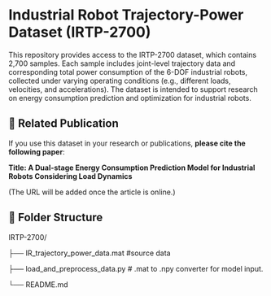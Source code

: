 # **Industrial Robot Trajectory-Power Dataset (IRTP-2700)**


This repository provides access to the IRTP-2700 dataset, which contains 2,700 samples. Each sample includes joint-level trajectory data and corresponding total power consumption of the 6-DOF industrial robots, collected under varying operating conditions (e.g., different loads, velocities, and accelerations). The dataset is intended to support research on energy consumption prediction and optimization for industrial robots.


## **📖 Related Publication**

If you use this dataset in your research or publications, **please cite the following paper**:

**Title: A Dual-stage Energy Consumption Prediction Model for Industrial Robots Considering Load Dynamics**


(The URL will be added once the article is online.)



## **📂 Folder Structure**

IRTP-2700/

├── IR_trajectory_power_data.mat  #source data

├── load_and_preprocess_data.py  # .mat to .npy converter for model input.

└──  README.md



